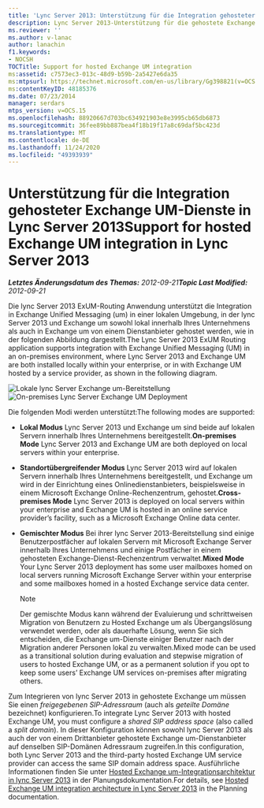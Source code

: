 ```yaml
---
title: 'Lync Server 2013: Unterstützung für die Integration gehosteter Exchange UM-Dienste'
description: Lync Server 2013-Unterstützung für die gehostete Exchange um-Integration
ms.reviewer: ''
ms.author: v-lanac
author: lanachin
f1.keywords:
- NOCSH
TOCTitle: Support for hosted Exchange UM integration
ms:assetid: c7573ec3-013c-48d9-b59b-2a5427e6da35
ms:mtpsurl: https://technet.microsoft.com/en-us/library/Gg398821(v=OCS.15)
ms:contentKeyID: 48185376
ms.date: 07/23/2014
manager: serdars
mtps_version: v=OCS.15
ms.openlocfilehash: 88920667d703bc634921903e8e3995cb65db6873
ms.sourcegitcommit: 36fee89bb887bea4f18b19f17a8c69daf5bc423d
ms.translationtype: MT
ms.contentlocale: de-DE
ms.lasthandoff: 11/24/2020
ms.locfileid: "49393939"
---
```

# <a name="support-for-hosted-exchange-um-integration-in-lync-server-2013"></a><span data-ttu-id="142ac-103">Unterstützung für die Integration gehosteter Exchange UM-Dienste in Lync Server 2013</span><span class="sxs-lookup"><span data-stu-id="142ac-103">Support for hosted Exchange UM integration in Lync Server 2013</span></span>

<div data-xmlns="http://www.w3.org/1999/xhtml">

<div class="topic" data-xmlns="http://www.w3.org/1999/xhtml" data-msxsl="urn:schemas-microsoft-com:xslt" data-cs="https://msdn.microsoft.com/">

<div data-asp="https://msdn2.microsoft.com/asp">



</div>

<div id="mainSection">

<div id="mainBody"><span data-ttu-id="142ac-104">

<span> </span></span><span class="sxs-lookup"><span data-stu-id="142ac-104">

<span> </span></span></span>

<span data-ttu-id="142ac-105">_**Letztes Änderungsdatum des Themas:** 2012-09-21_</span><span class="sxs-lookup"><span data-stu-id="142ac-105">_**Topic Last Modified:** 2012-09-21_</span></span>

<span data-ttu-id="142ac-106">Die lync Server 2013 ExUM-Routing Anwendung unterstützt die Integration in Exchange Unified Messaging (um) in einer lokalen Umgebung, in der lync Server 2013 und Exchange um sowohl lokal innerhalb Ihres Unternehmens als auch in Exchange um von einem Dienstanbieter gehostet werden, wie in der folgenden Abbildung dargestellt.</span><span class="sxs-lookup"><span data-stu-id="142ac-106">The Lync Server 2013 ExUM Routing application supports integration with Exchange Unified Messaging (UM) in an on-premises environment, where Lync Server 2013 and Exchange UM are both installed locally within your enterprise, or in with Exchange UM hosted by a service provider, as shown in the following diagram.</span></span>

<span data-ttu-id="142ac-107">![Lokale lync Server Exchange um-Bereitstellung](images/Gg398821.d6498eb9-87ee-40f3-8ecd-852f91546590(OCS.15).jpg "Lokale lync Server Exchange um-Bereitstellung")</span><span class="sxs-lookup"><span data-stu-id="142ac-107">![On-premises Lync Server Exchange UM Deployment](images/Gg398821.d6498eb9-87ee-40f3-8ecd-852f91546590(OCS.15).jpg "On-premises Lync Server Exchange UM Deployment")</span></span>

<span data-ttu-id="142ac-108">Die folgenden Modi werden unterstützt:</span><span class="sxs-lookup"><span data-stu-id="142ac-108">The following modes are supported:</span></span>

  - <span data-ttu-id="142ac-109">**Lokal Modus**   Lync Server 2013 und Exchange um sind beide auf lokalen Servern innerhalb Ihres Unternehmens bereitgestellt.</span><span class="sxs-lookup"><span data-stu-id="142ac-109">**On-premises Mode**   Lync Server 2013 and Exchange UM are both deployed on local servers within your enterprise.</span></span>

  - <span data-ttu-id="142ac-110">**Standortübergreifender Modus**   Lync Server 2013 wird auf lokalen Servern innerhalb Ihres Unternehmens bereitgestellt, und Exchange um wird in der Einrichtung eines Onlinedienstanbieters, beispielsweise in einem Microsoft Exchange Online-Rechenzentrum, gehostet.</span><span class="sxs-lookup"><span data-stu-id="142ac-110">**Cross-premises Mode**   Lync Server 2013 is deployed on local servers within your enterprise and Exchange UM is hosted in an online service provider’s facility, such as a Microsoft Exchange Online data center.</span></span>

  - <span data-ttu-id="142ac-111">**Gemischter Modus**   Bei ihrer lync Server 2013-Bereitstellung sind einige Benutzerpostfächer auf lokalen Servern mit Microsoft Exchange Server innerhalb Ihres Unternehmens und einige Postfächer in einem gehosteten Exchange-Dienst-Rechenzentrum verwaltet.</span><span class="sxs-lookup"><span data-stu-id="142ac-111">**Mixed Mode**   Your Lync Server 2013 deployment has some user mailboxes homed on local servers running Microsoft Exchange Server within your enterprise and some mailboxes homed in a hosted Exchange service data center.</span></span>
    
    <div>
    

    > [!NOTE]  
    > <span data-ttu-id="142ac-112">Der gemischte Modus kann während der Evaluierung und schrittweisen Migration von Benutzern zu Hosted Exchange um als Übergangslösung verwendet werden, oder als dauerhafte Lösung, wenn Sie sich entscheiden, die Exchange um-Dienste einiger Benutzer nach der Migration anderer Personen lokal zu verwalten.</span><span class="sxs-lookup"><span data-stu-id="142ac-112">Mixed mode can be used as a transitional solution during evaluation and stepwise migration of users to hosted Exchange UM, or as a permanent solution if you opt to keep some users’ Exchange UM services on-premises after migrating others.</span></span>

    
    </div>

<span data-ttu-id="142ac-113">Zum Integrieren von lync Server 2013 in gehostete Exchange um müssen Sie einen *freigegebenen SIP-Adressraum* (auch als *geteilte Domäne* bezeichnet) konfigurieren.</span><span class="sxs-lookup"><span data-stu-id="142ac-113">To integrate Lync Server 2013 with hosted Exchange UM, you must configure a *shared SIP address space* (also called a *split domain*).</span></span> <span data-ttu-id="142ac-114">In dieser Konfiguration können sowohl lync Server 2013 als auch der von einem Drittanbieter gehostete Exchange um-Dienstanbieter auf denselben SIP-Domänen Adressraum zugreifen.</span><span class="sxs-lookup"><span data-stu-id="142ac-114">In this configuration, both Lync Server 2013 and the third-party hosted Exchange UM service provider can access the same SIP domain address space.</span></span> <span data-ttu-id="142ac-115">Ausführliche Informationen finden Sie unter [Hosted Exchange um-Integrationsarchitektur in lync Server 2013](lync-server-2013-hosted-exchange-um-integration-architecture.md) in der Planungsdokumentation.</span><span class="sxs-lookup"><span data-stu-id="142ac-115">For details, see [Hosted Exchange UM integration architecture in Lync Server 2013](lync-server-2013-hosted-exchange-um-integration-architecture.md) in the Planning documentation.</span></span>

<span data-ttu-id="142ac-116"></div>

<span> </span>

</div>

</div>

</span><span class="sxs-lookup"><span data-stu-id="142ac-116"></div>

<span> </span>

</div>

</div>

</span></span></div>

